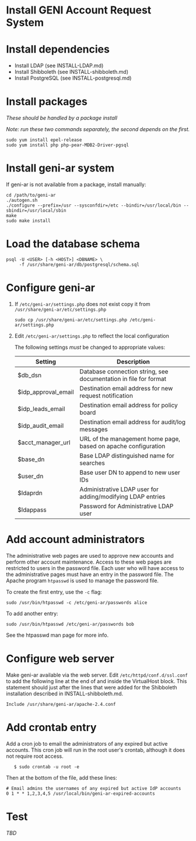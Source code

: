 # Install GENI Account Request System

# Install dependencies

* Install LDAP (see INSTALL-LDAP.md)
* Install Shibboleth (see INSTALL-shibboleth.md)
* Install PostgreSQL (see INSTALL-postgresql.md)

# Install packages

_These should be handled by a package install_

_Note: run these two commands separately, the second depends on the
first._

```
sudo yum install epel-release
sudo yum install php php-pear-MDB2-Driver-pgsql
```

# Install geni-ar system

If geni-ar is not available from a package, install manually:

```
cd /path/to/geni-ar
./autogen.sh
./configure --prefix=/usr --sysconfdir=/etc --bindir=/usr/local/bin --sbindir=/usr/local/sbin
make
sudo make install
```

# Load the database schema

```
psql -U <USER> [-h <HOST>] <DBNAME> \
     -f /usr/share/geni-ar/db/postgresql/schema.sql
```

# Configure geni-ar

1. If `/etc/geni-ar/settings.php` does not exist copy it from
   `/usr/share/geni-ar/etc/settings.php`

    ```
    sudo cp /usr/share/geni-ar/etc/settings.php /etc/geni-ar/settings.php
    ```

2. Edit `/etc/geni-ar/settings.php` to reflect the local configuration

    The following settings _must_ be changed to appropriate values:

    | Setting | Description |
    | ------- | ----------- |
    | $db_dsn | Database connection string, see documentation in file for format |
    | $idp_approval_email | Destination email address for new request notification |
    | $idp_leads_email | Destination email address for policy board |
    | $idp_audit_email | Destination email address for audit/log messages |
    | $acct_manager_url | URL of the management home page, based on apache configuration |
    | $base_dn | Base LDAP distinguished name for searches |
    | $user_dn | Base user DN to append to new user IDs |
    | $ldaprdn | Administrative LDAP user for adding/modifying LDAP entries |
    | $ldappass | Password for Administrative LDAP user |


# Add account administrators

The administrative web pages are used to approve new accounts and perform other
account maintenance. Access to these web pages are restricted to users
in the password file. Each user who will have access to the administrative
pages must have an entry in the password file. The Apache program
`htpasswd` is used to manage the password file.

To create the first entry, use the `-c` flag:

```
sudo /usr/bin/htpasswd -c /etc/geni-ar/passwords alice
```

To add another entry:

```
sudo /usr/bin/htpasswd /etc/geni-ar/passwords bob
```

See the htpasswd man page for more info.

# Configure web server

Make geni-ar available via the web server. Edit `/etc/httpd/conf.d/ssl.conf`
to add the following line at the end of and inside the VirtualHost block.
This statement should just after the lines that were added for the
Shibboleth installation described in INSTALL-shibboleth.md.

```
Include /usr/share/geni-ar/apache-2.4.conf
```

# Add crontab entry

Add a cron job to email the administrators of any expired but
active accounts. This cron job will run in the root user's crontab,
although it does not require root access.
```
   $ sudo crontab -u root -e
```
Then at the bottom of the file, add these lines:
```
# Email admins the usernames of any expired but active IdP accounts
0 1 * * 1,2,3,4,5 /usr/local/bin/geni-ar-expired-accounts
```

# Test

_TBD_
